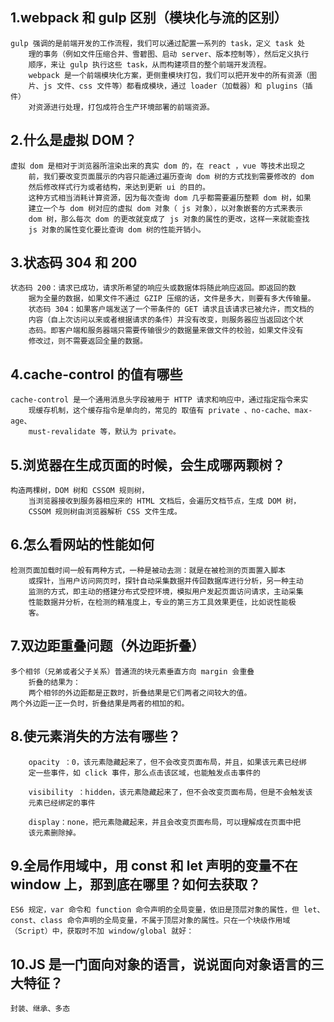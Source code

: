 ## 1.webpack 和 gulp 区别（模块化与流的区别）

```
gulp 强调的是前端开发的工作流程，我们可以通过配置一系列的 task，定义 task 处
    理的事务（例如文件压缩合并、雪碧图、启动 server、版本控制等），然后定义执行
    顺序，来让 gulp 执行这些 task，从而构建项目的整个前端开发流程。
    webpack 是一个前端模块化方案，更侧重模块打包，我们可以把开发中的所有资源（图
    片、js 文件、css 文件等）都看成模块，通过 loader（加载器）和 plugins（插件）
    对资源进行处理，打包成符合生产环境部署的前端资源。
```

## 2.什么是虚拟 DOM？

```
虚拟 dom 是相对于浏览器所渲染出来的真实 dom 的，在 react ，vue 等技术出现之
    前，我们要改变页面展示的内容只能通过遍历查询 dom 树的方式找到需要修改的 dom
    然后修改样式行为或者结构，来达到更新 ui 的目的。
    这种方式相当消耗计算资源，因为每次查询 dom 几乎都需要遍历整颗 dom 树，如果
    建立一个与 dom 树对应的虚拟 dom 对象（ js 对象），以对象嵌套的方式来表示
    dom 树，那么每次 dom 的更改就变成了 js 对象的属性的更改，这样一来就能查找
    js 对象的属性变化要比查询 dom 树的性能开销小。
```

## 3.状态码 304 和 200

```
状态码 200：请求已成功，请求所希望的响应头或数据体将随此响应返回。即返回的数
    据为全量的数据，如果文件不通过 GZIP 压缩的话，文件是多大，则要有多大传输量。
    状态码 304：如果客户端发送了一个带条件的 GET 请求且该请求已被允许，而文档的
    内容（自上次访问以来或者根据请求的条件）并没有改变，则服务器应当返回这个状
    态码。即客户端和服务器端只需要传输很少的数据量来做文件的校验，如果文件没有
    修改过，则不需要返回全量的数据。
```

## 4.cache-control 的值有哪些

```
cache-control 是一个通用消息头字段被用于 HTTP 请求和响应中，通过指定指令来实
    现缓存机制，这个缓存指令是单向的，常见的 取值有 private 、no-cache、max-age、
    must-revalidate 等，默认为 private。
```

## 5.浏览器在生成页面的时候，会生成哪两颗树？

```
构造两棵树，DOM 树和 CSSOM 规则树，
    当浏览器接收到服务器相应来的 HTML 文档后，会遍历文档节点，生成 DOM 树，
    CSSOM 规则树由浏览器解析 CSS 文件生成。
```

## 6.怎么看网站的性能如何

```
检测页面加载时间一般有两种方式，一种是被动去测：就是在被检测的页面置入脚本
    或探针，当用户访问网页时，探针自动采集数据并传回数据库进行分析，另一种主动
    监测的方式，即主动的搭建分布式受控环境，模拟用户发起页面访问请求，主动采集
    性能数据并分析，在检测的精准度上，专业的第三方工具效果更佳，比如说性能极
    客。
```

## 7.双边距重叠问题（外边距折叠）

```
多个相邻（兄弟或者父子关系）普通流的块元素垂直方向 margin 会重叠
    折叠的结果为：
    两个相邻的外边距都是正数时，折叠结果是它们两者之间较大的值。
两个外边距一正一负时，折叠结果是两者的相加的和。
```

## 8.使元素消失的方法有哪些？

```
    opacity ：0，该元素隐藏起来了，但不会改变页面布局，并且，如果该元素已经绑
    定一些事件，如 click 事件，那么点击该区域，也能触发点击事件的

    visibility ：hidden，该元素隐藏起来了，但不会改变页面布局，但是不会触发该
    元素已经绑定的事件

    display：none，把元素隐藏起来，并且会改变页面布局，可以理解成在页面中把
    该元素删除掉。
```

## 9.全局作用域中，用 const 和 let 声明的变量不在 window 上，那到底在哪里？如何去获取？

    ES6 规定，var 命令和 function 命令声明的全局变量，依旧是顶层对象的属性，但 let、const、class 命令声明的全局变量，不属于顶层对象的属性。只在一个块级作用域（Script）中，获取时不加 window/global 就好：

## 10.JS 是一门面向对象的语言，说说面向对象语言的三大特征？

```
封装、继承、多态
```

